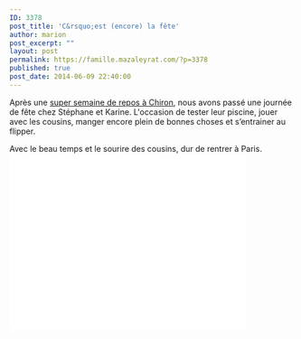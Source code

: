 ```yaml
---
ID: 3378
post_title: 'C&rsquo;est (encore) la fête'
author: marion
post_excerpt: ""
layout: post
permalink: https://famille.mazaleyrat.com/?p=3378
published: true
post_date: 2014-06-09 22:40:00
---
```

Après une <a href="https://plus.google.com/photos/106257800042505407081/albums/6023659009667134785?authkey=COORpearxcO3PA">super semaine de repos à Chiron</a>, nous avons passé une journée de fête chez Stéphane et Karine. L'occasion de tester leur piscine, jouer avec les cousins, manger encore plein de bonnes choses et s’entrainer au flipper.

Avec le beau temps et le sourire des cousins, dur de rentrer à Paris.<a href="http://iframewidth=420height=315src=//www.youtube.com/embed/1Wd0rZtNaOw?rel=0frameborder=0allowfullscreen/iframe"><iframe src="//www.youtube.com/embed/1Wd0rZtNaOw?rel=0" height="315" width="420" allowfullscreen="" frameborder="0"></iframe></a>